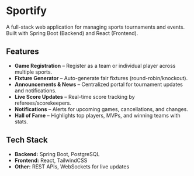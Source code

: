 # Sportify

A full-stack web application for managing sports tournaments and events.
Built with Spring Boot (Backend) and React (Frontend).

## Features

- **Game Registration** – Register as a team or individual player across multiple sports.
- **Fixture Generator** – Auto-generate fair fixtures (round-robin/knockout).
- **Announcements & News** – Centralized portal for tournament updates and notifications.
- **Live Score Updates** – Real-time score tracking by referees/scorekeepers.
- **Notifications** – Alerts for upcoming games, cancellations, and changes.
- **Hall of Fame** – Highlights top players, MVPs, and winning teams with stats.

## Tech Stack

- **Backend:** Spring Boot, PostgreSQL
- **Frontend:** React, TailwindCSS
- **Other:** REST APIs, WebSockets for live updates

